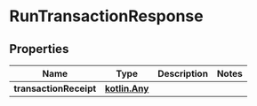 
# RunTransactionResponse

## Properties
Name | Type | Description | Notes
------------ | ------------- | ------------- | -------------
**transactionReceipt** | [**kotlin.Any**](.md) |  | 




